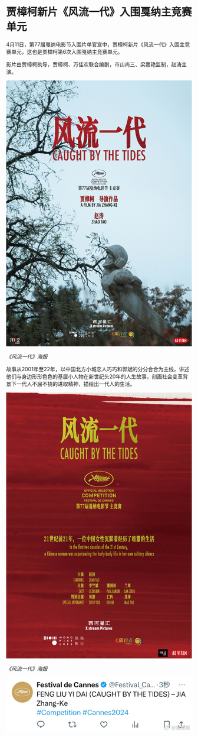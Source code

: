# 贾樟柯新片《风流一代》入围戛纳主竞赛单元

4月11日，第77届戛纳电影节入围片单官宣中，贾樟柯新片《风流一代》入围主竞赛单元，这也是贾樟柯第6次入围戛纳主竞赛单元。

影片由贾樟柯执导，贾樟柯、万佳欢联合编剧，市山尚三、梁嘉艳监制，赵涛主演。

![9369c217adc4b781e042078177ce3636.jpg](https://raw.githubusercontent.com/qqhsx/qqnews_image/main/2024/04/11/贾樟柯新片《风流一代》入围戛纳主竞赛单元/9369c217adc4b781e042078177ce3636.jpg)

_《风流一代》海报_

故事从2001年至22年，以中国北方小城恋人巧巧和郭斌的分分合合为主线，讲述他们与身边形形色色的基层小人物在新世纪头20年的人生故事，刻画社会变革背景下一代人不屈不挠的进取精神，描绘出一代人的生活。

![dddc7bd47a27ac70f46e409988ba556c.jpg](https://raw.githubusercontent.com/qqhsx/qqnews_image/main/2024/04/11/贾樟柯新片《风流一代》入围戛纳主竞赛单元/dddc7bd47a27ac70f46e409988ba556c.jpg)

_《风流一代》海报_

![b4eec7f44a86891735a2bb8715d1acc1.jpg](https://raw.githubusercontent.com/qqhsx/qqnews_image/main/2024/04/11/贾樟柯新片《风流一代》入围戛纳主竞赛单元/b4eec7f44a86891735a2bb8715d1acc1.jpg)

